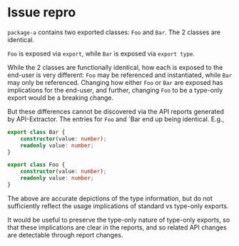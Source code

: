 # Issue repro

`package-a` contains two exported classes: `Foo` and `Bar`.
The 2 classes are identical.

`Foo` is exposed via `export`, while `Bar` is exposed via `export type`.

While the 2 classes are functionally identical, how each is exposed to the end-user is very different: `Foo` may be referenced and instantiated, while `Bar` may only be referenced.
Changing how either `Foo` or `Bar` are exposed has implications for the end-user, and further, changing `Foo` to be a type-only export would be a breaking change.

But these differences cannot be discovered via the API reports generated by API-Extractor.
The entries for `Foo` and `Bar end up being identical.
E.g.,

```typescript
export class Bar {
	constructor(value: number);
	readonly value: number;
}

export class Foo {
	constructor(value: number);
	readonly value: number;
}
```

The above are accurate depictions of the type information, but do not sufficiently reflect the usage implications of standard vs type-only exports.

It would be useful to preserve the type-only nature of type-only exports, so that these implications are clear in the reports, and so related API changes are detectable through report changes.
